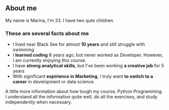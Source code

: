 ##  About me

My name is Marina, I'm 33. I have two qute children.

### These are several facts about me

* I lived near Black See for almost **10 years** and still struggle with swimming
* I **learned coding** 8 years ago, but never worked as Developer. However, I am currently enjoying this course.
* I have **strong analytical skills**, but I've been working **a creative job** for 5 years
* With significant **expirience in Marketing**, I truly want **to switch to a career** in development or data science.

A little more information about how tough my course, Python Programming. I understand all the information quite well, do all the exercises, and study independently when necessary.

